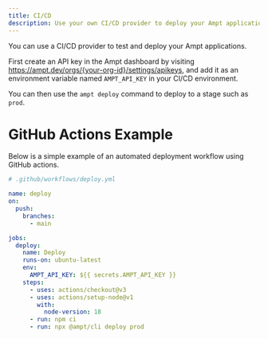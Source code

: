 ```yaml
---
title: CI/CD
description: Use your own CI/CD provider to deploy your Ampt applications.
---
```


You can use a CI/CD provider to test and deploy your Ampt applications.

First create an API key in the Ampt dashboard by visiting https://ampt.dev/orgs/{your-org-id}/settings/apikeys, and add it as an environment variable named `AMPT_API_KEY` in your CI/CD environment.

You can then use the `ampt deploy` command to deploy to a stage such as `prod`.

# GitHub Actions Example

Below is a simple example of an automated deployment workflow using GitHub actions.

```yaml
# .github/workflows/deploy.yml

name: deploy
on:
  push:
    branches:
      - main

jobs:
  deploy:
    name: Deploy
    runs-on: ubuntu-latest
    env:
      AMPT_API_KEY: ${{ secrets.AMPT_API_KEY }}
    steps:
      - uses: actions/checkout@v3
      - uses: actions/setup-node@v1
        with:
          node-version: 18
      - run: npm ci
      - run: npx @ampt/cli deploy prod
```
